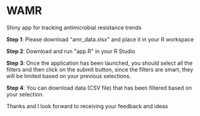 # WAMR
Shiny app for tracking antimicrobial resistance trends

**Step 1**: Please download "amr_data.xlsx" and place it in your R workspace

**Step 2**: Download and run "app.R" in your R Studio

**Step 3**: Once the application has been launched, you should select all the filters and then click on the submit button, since the filters are smart, they will be limited based on your previous selections.

**Step 4**: You can download data (CSV file) that has been filtered based on your selection.

Thanks and I look forward to receiving your feedback and ideas
